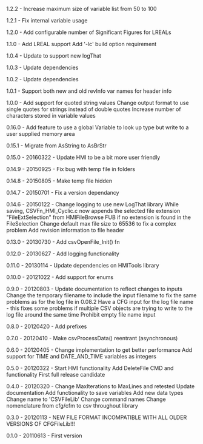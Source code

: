 1.2.2 - Increase maximum size of variable list from 50 to 100

1.2.1 - Fix internal variable usage

1.2.0 - Add configurable number of Significant Figures for LREALs

1.1.0 - Add LREAL support
	Add '-lc' build option requirement

1.0.4 - Update to support new logThat 

1.0.3 - Update dependencies 

1.0.2 - Update dependencies 

1.0.1 - Support both new and old revInfo var names for header info

1.0.0 - Add support for quoted string values
		Change output format to use single quotes for strings instead of double 
		quotes
		Increase number of characters stored in variable values

0.16.0 - Add feature to use a global Variable to look up type but write to a 
		user supplied memory area

0.15.1 - Migrate from AsString to AsBrStr

0.15.0 - 20160322 - Update HMI to be a bit more user friendly

0.14.9 - 20150925 - Fix bug with temp file in folders

0.14.8 - 20150805 - Make temp file hidden

0.14.7 - 20150701 - Fix a version dependancy 

0.14.6 - 20150122 - Change logging to use new LogThat library
					While saving, CSVFn_HMI_Cyclic.c now appends the selected 
					file extension "FileExtSelection" from HMIFileBrowse FUB 
					if no extension is found in the FileSelection
					Change default max file size to 65536 to fix a complex 
					problem
					Add revision information to file header

0.13.0 - 20130730 - Add csvOpenFile_Init() fn

0.12.0 - 20130627 - Add logging functionality

0.11.0 - 20130114 - Update dependencies on HMITools library

0.10.0 - 20121022 - Add support for enums

0.9.0 - 20120803 - Update documentation to reflect changes to inputs
					Change the temporary filename to include the input filename 
					to fix the same problems as for the log file in 0.08.2
					Have a CFG input for the log file name - this fixes some 
					problems if	multiple CSV objects are trying to write to the 
					log file around the same time
					Prohibit empty file name input

0.8.0 - 20120420 - Add prefixes

0.7.0 - 20120410 - Make csvProcessData() reentrant (asynchronous)

0.6.0 - 20120405 - Change implementation to get better performance
					Add support for TIME and DATE_AND_TIME variables as integers

0.5.0 - 20120322 - Start HMI functionality
					Add DeleteFile CMD and functionality
					First full release candidate

0.4.0 - 20120320 - Change MaxIterations to MaxLines and retested
					Update documentation
					Add functionality to save variables
					Add new data types
					Change name to 'CSVFileLib'
					Change command names
					Change nomenclature from cfg/cfm to csv throughout library

0.3.0 - 20120113 - NEW FILE FORMAT
					INCOMPATIBLE WITH ALL OLDER VERSIONS OF CFGFileLib!!!

0.1.0 - 20110613 - First version
